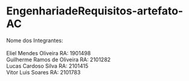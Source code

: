 # EngenhariadeRequisitos-artefato-AC
Nome dos Integrantes:<br>
<br>Eliel Mendes Oliveira RA: 1901498
<br>Guilherme Ramos de Oliveira RA: 2101282
<br>Lucas Cardoso Silva  RA: 2101415
<br>Vitor Luis Soares RA: 2101783
